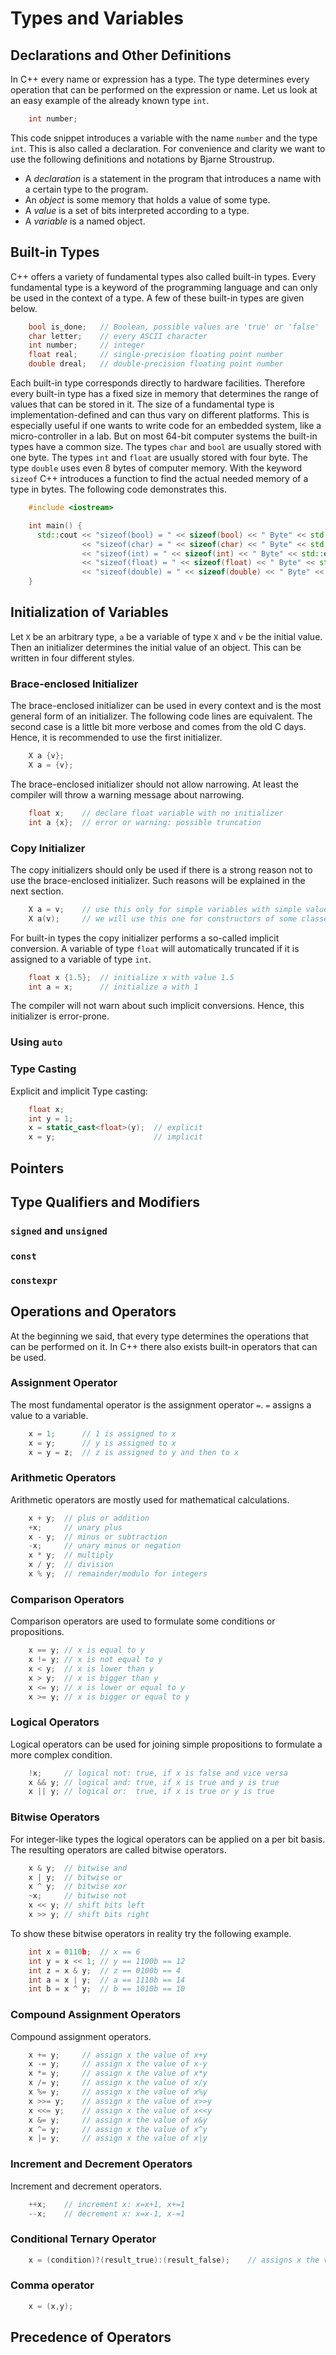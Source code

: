 # Types and Variables

## Declarations and Other Definitions
In C++ every name or expression has a type.
The type determines every operation that can be performed on the expression or name.
Let us look at an easy example of the already known type `int`.

```cpp
    int number;
```

This code snippet introduces a variable with the name `number` and the type `int`.
This is also called a declaration.
For convenience and clarity we want to use the following definitions and notations by Bjarne Stroustrup.
- A *declaration* is a statement in the program that introduces a name with a certain type to the program.
- An *object* is some memory that holds a value of some type.
- A *value* is a set of bits interpreted according to a type.
- A *variable* is a named object.

## Built-in Types

C++ offers a variety of fundamental types also called built-in types.
Every fundamental type is a keyword of the programming language and can only be used in the context of a type.
A few of these built-in types are given below.

```cpp
    bool is_done;   // Boolean, possible values are 'true' or 'false'
    char letter;    // every ASCII character
    int number;     // integer
    float real;     // single-precision floating point number
    double dreal;   // double-precision floating point number
```

Each built-in type corresponds directly to hardware facilities.
Therefore every built-in type has a fixed size in memory that determines the range of values that can be stored in it.
The size of a fundamental type is implementation-defined and can thus vary on different platforms.
This is especially useful if one wants to write code for an embedded system, like a micro-controller in a lab.
But on most 64-bit computer systems the built-in types have a common size.
The types `char` and `bool` are usually stored with one byte.
The types `int` and `float` are usually stored with four byte.
The type `double` uses even 8 bytes of computer memory.
With the keyword `sizeof` C++ introduces a function to find the actual needed memory of a type in bytes.
The following code demonstrates this.

```cpp
    #include <iostream>

    int main() {
      std::cout << "sizeof(bool) = " << sizeof(bool) << " Byte" << std::endl
                << "sizeof(char) = " << sizeof(char) << " Byte" << std::endl
                << "sizeof(int) = " << sizeof(int) << " Byte" << std::endl
                << "sizeof(float) = " << sizeof(float) << " Byte" << std::endl
                << "sizeof(double) = " << sizeof(double) << " Byte" << std::endl;
    }
```

## Initialization of Variables

Let `X` be an arbitrary type, `a` be a variable of type `X` and `v` be the initial value.
Then an initializer determines the initial value of an object.
This can be written in four different styles.

### Brace-enclosed Initializer
The brace-enclosed initializer can be used in every context and is the most general form of an initializer.
The following code lines are equivalent.
The second case is a little bit more verbose and comes from the old C days.
Hence, it is recommended to use the first initializer.
```cpp
    X a {v};
    X a = {v};
```
The brace-enclosed initializer should not allow narrowing.
At least the compiler will throw a warning message about narrowing.
```cpp
    float x;    // declare float variable with no initializer
    int a {x};  // error or warning: possible truncation
```

### Copy Initializer
The copy initializers should only be used if there is a strong reason not to use the brace-enclosed initializer.
Such reasons will be explained in the next section.
```cpp
    X a = v;    // use this only for simple variables with simple values
    X a(v);     // we will use this one for constructors of some classes
```
For built-in types the copy initializer performs a so-called implicit conversion.
A variable of type `float` will automatically truncated if it is assigned to a variable of type `int`.
```cpp
    float x {1.5};  // initialize x with value 1.5
    int a = x;      // initialize a with 1
```
The compiler will not warn about such implicit conversions.
Hence, this initializer is error-prone.

### Using `auto`


### Type Casting
Explicit and implicit Type casting:
```cpp
    float x;
    int y = 1;
    x = static_cast<float>(y);  // explicit
    x = y;                      // implicit
```

## Pointers
## Type Qualifiers and Modifiers
### `signed` and `unsigned`
### `const`
### `constexpr` 

## Operations and Operators

At the beginning we said, that every type determines the operations that can be performed on it.
In C++ there also exists built-in operators that can be used.

### Assignment Operator
The most fundamental operator is the assignment operator `=`.
`=` assigns a value to a variable.

```cpp
    x = 1;      // 1 is assigned to x
    x = y;      // y is assigned to x
    x = y = z;  // z is assigned to y and then to x
```

### Arithmetic Operators
Arithmetic operators are mostly used for mathematical calculations.

```cpp
    x + y;  // plus or addition
    +x;     // unary plus
    x - y;  // minus or subtraction
    -x;     // unary minus or negation
    x * y;  // multiply
    x / y;  // division
    x % y;  // remainder/modulo for integers
```

### Comparison Operators
Comparison operators are used to formulate some conditions or propositions.

```cpp
    x == y; // x is equal to y
    x != y; // x is not equal to y
    x < y;  // x is lower than y
    x > y;  // x is bigger than y
    x <= y; // x is lower or equal to y
    x >= y; // x is bigger or equal to y
```

### Logical Operators
Logical operators can be used for joining simple propositions to formulate a more complex condition.

```cpp
    !x;     // logical not: true, if x is false and vice versa
    x && y; // logical and: true, if x is true and y is true
    x || y; // logical or:  true, if x is true or y is true
```

### Bitwise Operators
For integer-like types the logical operators can be applied on a per bit basis.
The resulting operators are called bitwise operators.

```cpp
    x & y;  // bitwise and
    x | y;  // bitwise or
    x ^ y;  // bitwise xor
    ~x;     // bitwise not
    x << y; // shift bits left
    x >> y; // shift bits right
```

To show these bitwise operators in reality try the following example.

```cpp
    int x = 0110b;  // x == 6
    int y = x << 1; // y == 1100b == 12
    int z = x & y;  // z == 0100b == 4
    int a = x | y;  // a == 1110b == 14
    int b = x ^ y;  // b == 1010b == 10  
```

### Compound Assignment Operators
Compound assignment operators.

```cpp
    x += y;     // assign x the value of x+y
    x -= y;     // assign x the value of x-y
    x *= y;     // assign x the value of x*y
    x /= y;     // assign x the value of x/y
    x %= y;     // assign x the value of x%y
    x >>= y;    // assign x the value of x>>y
    x <<= y;    // assign x the value of x<<y
    x &= y;     // assign x the value of x&y
    x ^= y;     // assign x the value of x^y
    x |= y;     // assign x the value of x|y
```

### Increment and Decrement Operators
Increment and decrement operators.

```cpp
    ++x;    // increment x: x=x+1, x+=1
    --x;    // decrement x: x=x-1, x-=1
```

### Conditional Ternary Operator

```cpp
    x = (condition)?(result_true):(result_false);    // assigns x the value of result_true if the condition is true and result_false otherwise
```

### Comma operator

```cpp
    x = (x,y);
```

## Precedence of Operators